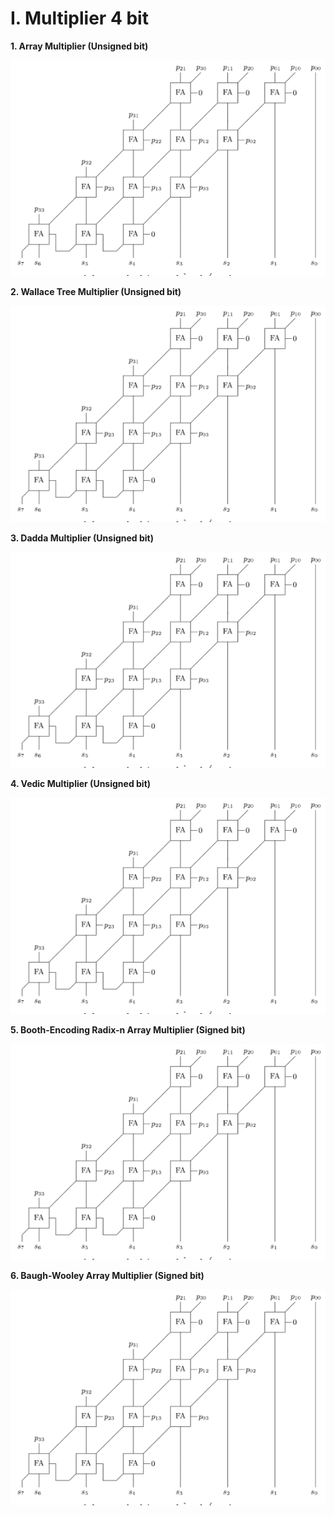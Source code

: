 # I. Multiplier 4 bit
**1. Array Multiplier (Unsigned bit)**

![alt text](https://github.com/anhhui/image/blob/main/Array4bit.PNG?raw=true)

**2. Wallace Tree Multiplier (Unsigned bit)**

![alt text](https://github.com/anhhui/image/blob/main/Array4bit.PNG?raw=true)

**3. Dadda Multiplier (Unsigned bit)**

![alt text](https://github.com/anhhui/image/blob/main/Array4bit.PNG?raw=true)

**4. Vedic Multiplier (Unsigned bit)**

![alt text](https://github.com/anhhui/image/blob/main/Array4bit.PNG?raw=true)

**5. Booth-Encoding Radix-n Array Multiplier (Signed bit)**

![alt text](https://github.com/anhhui/image/blob/main/Array4bit.PNG?raw=true)

**6. Baugh-Wooley Array Multiplier (Signed bit)**

![alt text](https://github.com/anhhui/image/blob/main/Array4bit.PNG?raw=true)
